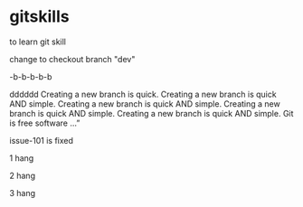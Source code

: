 # gitskills
to learn git skill

change to checkout branch "dev"

-b-b-b-b-b



dddddd
Creating a new branch is quick.
Creating a new branch is quick AND simple.
Creating a new branch is quick AND simple.
Creating a new branch is quick AND simple.
Creating a new branch is quick AND simple.
Git is free software ...”

issue-101 is fixed

1 hang 

2 hang

3 hang

